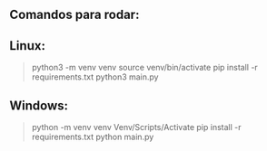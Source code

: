 ## Comandos para rodar:

## Linux: 
> python3 -m venv venv
> source venv/bin/activate
> pip install -r requirements.txt
> python3 main.py

## Windows: 
> python -m venv venv
> Venv/Scripts/Activate
> pip install -r requirements.txt
> python main.py